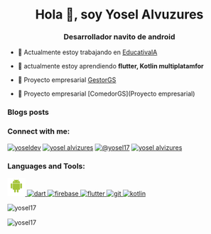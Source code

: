 <h1 align="center">Hola 👋, soy Yosel Alvuzures</h1>
<h3 align="center">Desarrollador navito de android</h3>

- 🔭 Actualmente estoy trabajando en [EducativaIA](https://play.google.com/store/apps/details?id=app.pueblete.palencia&pcampaignid=web_share)

- 🌱 actualmente estoy aprendiendo **flutter, Kotlin multiplatamfor**

- 👯 Proyecto empresarial [GestorGS](https://play.google.com/store/apps/details?id=app.pueblete.palencia&pcampaignid=web_share)

- 🤝 Proyecto empresarial [ComedorGS](Proyecto empresarial)

### Blogs posts
<!-- BLOG-POST-LIST:START -->
<!-- BLOG-POST-LIST:END -->

<h3 align="left">Connect with me:</h3>
<p align="left">
<a href="https://dev.to/yoseldev" target="blank"><img align="center" src="https://raw.githubusercontent.com/rahuldkjain/github-profile-readme-generator/master/src/images/icons/Social/devto.svg" alt="yoseldev" height="30" width="40" /></a>
<a href="https://fb.com/yosel alvizures" target="blank"><img align="center" src="https://raw.githubusercontent.com/rahuldkjain/github-profile-readme-generator/master/src/images/icons/Social/facebook.svg" alt="yosel alvizures" height="30" width="40" /></a>
<a href="https://instagram.com/@yosel17" target="blank"><img align="center" src="https://raw.githubusercontent.com/rahuldkjain/github-profile-readme-generator/master/src/images/icons/Social/instagram.svg" alt="@yosel17" height="30" width="40" /></a>
<a href="https://www.youtube.com/c/yosel alvizures" target="blank"><img align="center" src="https://raw.githubusercontent.com/rahuldkjain/github-profile-readme-generator/master/src/images/icons/Social/youtube.svg" alt="yosel alvizures" height="30" width="40" /></a>
</p>

<h3 align="left">Languages and Tools:</h3>
<p align="left"> <a href="https://developer.android.com" target="_blank" rel="noreferrer"> <img src="https://raw.githubusercontent.com/devicons/devicon/master/icons/android/android-original-wordmark.svg" alt="android" width="40" height="40"/> </a> <a href="https://dart.dev" target="_blank" rel="noreferrer"> <img src="https://www.vectorlogo.zone/logos/dartlang/dartlang-icon.svg" alt="dart" width="40" height="40"/> </a> <a href="https://firebase.google.com/" target="_blank" rel="noreferrer"> <img src="https://www.vectorlogo.zone/logos/firebase/firebase-icon.svg" alt="firebase" width="40" height="40"/> </a> <a href="https://flutter.dev" target="_blank" rel="noreferrer"> <img src="https://www.vectorlogo.zone/logos/flutterio/flutterio-icon.svg" alt="flutter" width="40" height="40"/> </a> <a href="https://git-scm.com/" target="_blank" rel="noreferrer"> <img src="https://www.vectorlogo.zone/logos/git-scm/git-scm-icon.svg" alt="git" width="40" height="40"/> </a> <a href="https://kotlinlang.org" target="_blank" rel="noreferrer"> <img src="https://www.vectorlogo.zone/logos/kotlinlang/kotlinlang-icon.svg" alt="kotlin" width="40" height="40"/> </a> </p>

<p><img align="center" src="https://github-readme-stats.vercel.app/api/top-langs?username=yosel17&show_icons=true&locale=en&layout=compact" alt="yosel17" /></p>

<p><img align="center" src="https://github-readme-streak-stats.herokuapp.com/?user=yosel17&" alt="yosel17" /></p>
